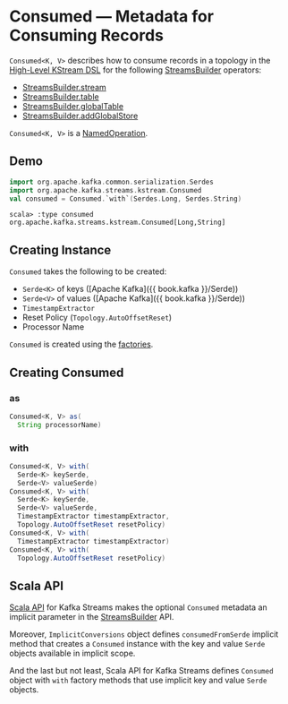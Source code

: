 # Consumed &mdash; Metadata for Consuming Records

`Consumed<K, V>` describes how to consume records in a topology in the [High-Level KStream DSL](index.md) for the following [StreamsBuilder](../StreamsBuilder.md) operators:

* [StreamsBuilder.stream](../StreamsBuilder.md#stream)
* [StreamsBuilder.table](../StreamsBuilder.md#table)
* [StreamsBuilder.globalTable](../StreamsBuilder.md#globalTable)
* [StreamsBuilder.addGlobalStore](../StreamsBuilder.md#addGlobalStore)

`Consumed<K, V>` is a [NamedOperation](NamedOperation.md).

## Demo

```scala
import org.apache.kafka.common.serialization.Serdes
import org.apache.kafka.streams.kstream.Consumed
val consumed = Consumed.`with`(Serdes.Long, Serdes.String)
```

```text
scala> :type consumed
org.apache.kafka.streams.kstream.Consumed[Long,String]
```

## Creating Instance

`Consumed` takes the following to be created:

* <span id="keySerde"> `Serde<K>` of keys ([Apache Kafka]({{ book.kafka }}/Serde))
* <span id="valueSerde"> `Serde<V>` of values ([Apache Kafka]({{ book.kafka }}/Serde))
* <span id="timestampExtractor"> `TimestampExtractor`
* <span id="resetPolicy"> Reset Policy (`Topology.AutoOffsetReset`)
* <span id="processorName"> Processor Name

`Consumed` is created using the [factories](#factories).

## <span id="factories"> Creating Consumed

### <span id="as"> as

```java
Consumed<K, V> as(
  String processorName)
```

### <span id="with"> with

```java
Consumed<K, V> with(
  Serde<K> keySerde,
  Serde<V> valueSerde)
Consumed<K, V> with(
  Serde<K> keySerde,
  Serde<V> valueSerde,
  TimestampExtractor timestampExtractor,
  Topology.AutoOffsetReset resetPolicy)
Consumed<K, V> with(
  TimestampExtractor timestampExtractor)
Consumed<K, V> with(
  Topology.AutoOffsetReset resetPolicy)
```

## Scala API

[Scala API](../scala.md) for Kafka Streams makes the optional `Consumed` metadata an implicit parameter in the [StreamsBuilder](../StreamsBuilder.md) API.

Moreover, `ImplicitConversions` object defines `consumedFromSerde` implicit method that creates a `Consumed` instance with the key and value `Serde` objects available in implicit scope.

And the last but not least, Scala API for Kafka Streams defines `Consumed` object with `with` factory methods that use implicit key and value `Serde` objects.
